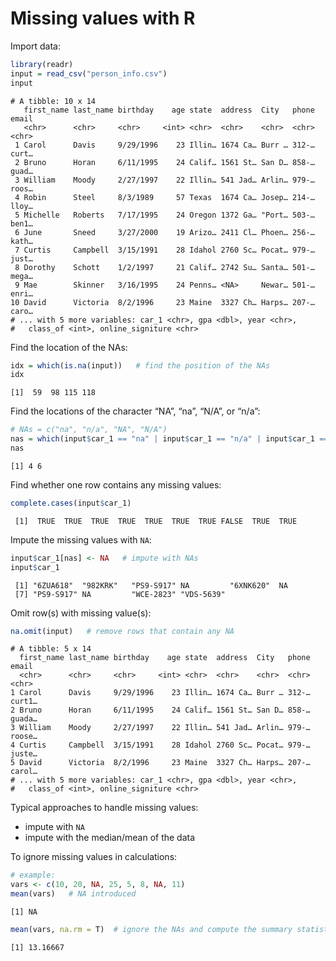 Missing values with R
================

Import data:

``` r
library(readr)
input = read_csv("person_info.csv")
input
```

    # A tibble: 10 x 14
       first_name last_name birthday    age state  address  City   phone email
       <chr>      <chr>     <chr>     <int> <chr>  <chr>    <chr>  <chr> <chr>
     1 Carol      Davis     9/29/1996    23 Illin… 1674 Ca… Burr … 312-… curt…
     2 Bruno      Horan     6/11/1995    24 Calif… 1561 St… San D… 858-… guad…
     3 William    Moody     2/27/1997    22 Illin… 541 Jad… Arlin… 979-… roos…
     4 Robin      Steel     8/3/1989     57 Texas  1674 Ca… Josep… 214-… lloy…
     5 Michelle   Roberts   7/17/1995    24 Oregon 1372 Ga… "Port… 503-… ben1…
     6 June       Sneed     3/27/2000    19 Arizo… 2411 Cl… Phoen… 256-… kath…
     7 Curtis     Campbell  3/15/1991    28 Idahol 2760 Sc… Pocat… 979-… just…
     8 Dorothy    Schott    1/2/1997     21 Calif… 2742 Su… Santa… 501-… mega…
     9 Mae        Skinner   3/16/1995    24 Penns… <NA>     Newar… 501-… enri…
    10 David      Victoria  8/2/1996     23 Maine  3327 Ch… Harps… 207-… caro…
    # ... with 5 more variables: car_1 <chr>, gpa <dbl>, year <chr>,
    #   class_of <int>, online_signiture <chr>

Find the location of the NAs:

``` r
idx = which(is.na(input))   # find the position of the NAs
idx   
```

    [1]  59  98 115 118

Find the locations of the character “NA”, “na”, “N/A”, or “n/a”:

``` r
# NAs = c("na", "n/a", "NA", "N/A")
nas = which(input$car_1 == "na" | input$car_1 == "n/a" | input$car_1 == "NA" | input$car_1 == "N/A")
nas
```

    [1] 4 6

Find whether one row contains any missing values:

``` r
complete.cases(input$car_1)
```

     [1]  TRUE  TRUE  TRUE  TRUE  TRUE  TRUE  TRUE FALSE  TRUE  TRUE

Impute the missing values with `NA`:

``` r
input$car_1[nas] <- NA   # impute with NAs
input$car_1
```

     [1] "6ZUA618"  "982KRK"   "PS9-S917" NA         "6XNK620"  NA        
     [7] "PS9-S917" NA         "WCE-2823" "VDS-5639"

Omit row(s) with missing value(s):

``` r
na.omit(input)   # remove rows that contain any NA
```

    # A tibble: 5 x 14
      first_name last_name birthday    age state  address  City   phone email 
      <chr>      <chr>     <chr>     <int> <chr>  <chr>    <chr>  <chr> <chr> 
    1 Carol      Davis     9/29/1996    23 Illin… 1674 Ca… Burr … 312-… curt1…
    2 Bruno      Horan     6/11/1995    24 Calif… 1561 St… San D… 858-… guada…
    3 William    Moody     2/27/1997    22 Illin… 541 Jad… Arlin… 979-… roose…
    4 Curtis     Campbell  3/15/1991    28 Idahol 2760 Sc… Pocat… 979-… juste…
    5 David      Victoria  8/2/1996     23 Maine  3327 Ch… Harps… 207-… carol…
    # ... with 5 more variables: car_1 <chr>, gpa <dbl>, year <chr>,
    #   class_of <int>, online_signiture <chr>

Typical approaches to handle missing values:

-   impute with `NA`
-   impute with the median/mean of the data

To ignore missing values in calculations:

``` r
# example:
vars <- c(10, 20, NA, 25, 5, 8, NA, 11)
mean(vars)   # NA introduced
```

    [1] NA

``` r
mean(vars, na.rm = T)  # ignore the NAs and compute the summary statistics
```

    [1] 13.16667
